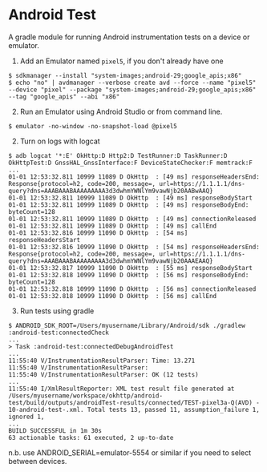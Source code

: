 Android Test
============

A gradle module for running Android instrumentation tests on a device or emulator.

1. Add an Emulator named `pixel5`, if you don't already have one

```
$ sdkmanager --install "system-images;android-29;google_apis;x86"
$ echo "no" | avdmanager --verbose create avd --force --name "pixel5" --device "pixel" --package "system-images;android-29;google_apis;x86" --tag "google_apis" --abi "x86"
```

2. Run an Emulator using Android Studio or from command line.

```
$ emulator -no-window -no-snapshot-load @pixel5
```

2. Turn on logs with logcat

```
$ adb logcat '*:E' OkHttp:D Http2:D TestRunner:D TaskRunner:D OkHttpTest:D GnssHAL_GnssInterface:F DeviceStateChecker:F memtrack:F
...
01-01 12:53:32.811 10999 11089 D OkHttp  : [49 ms] responseHeadersEnd: Response{protocol=h2, code=200, message=, url=https://1.1.1.1/dns-query?dns=AAABAAABAAAAAAAAA3d3dwhmYWNlYm9vawNjb20AABwAAQ}
01-01 12:53:32.811 10999 11089 D OkHttp  : [49 ms] responseBodyStart
01-01 12:53:32.811 10999 11089 D OkHttp  : [49 ms] responseBodyEnd: byteCount=128
01-01 12:53:32.811 10999 11089 D OkHttp  : [49 ms] connectionReleased
01-01 12:53:32.811 10999 11089 D OkHttp  : [49 ms] callEnd
01-01 12:53:32.816 10999 11090 D OkHttp  : [54 ms] responseHeadersStart
01-01 12:53:32.816 10999 11090 D OkHttp  : [54 ms] responseHeadersEnd: Response{protocol=h2, code=200, message=, url=https://1.1.1.1/dns-query?dns=AAABAAABAAAAAAAAA3d3dwhmYWNlYm9vawNjb20AAAEAAQ}
01-01 12:53:32.817 10999 11090 D OkHttp  : [55 ms] responseBodyStart
01-01 12:53:32.818 10999 11090 D OkHttp  : [56 ms] responseBodyEnd: byteCount=128
01-01 12:53:32.818 10999 11090 D OkHttp  : [56 ms] connectionReleased
01-01 12:53:32.818 10999 11090 D OkHttp  : [56 ms] callEnd
```

3. Run tests using gradle

```
$ ANDROID_SDK_ROOT=/Users/myusername/Library/Android/sdk ./gradlew :android-test:connectedCheck
...
> Task :android-test:connectedDebugAndroidTest
...
11:55:40 V/InstrumentationResultParser: Time: 13.271
11:55:40 V/InstrumentationResultParser:
11:55:40 V/InstrumentationResultParser: OK (12 tests)
...
11:55:40 I/XmlResultReporter: XML test result file generated at /Users/myusername/workspace/okhttp/android-test/build/outputs/androidTest-results/connected/TEST-pixel3a-Q(AVD) - 10-android-test-.xml. Total tests 13, passed 11, assumption_failure 1, ignored 1,
...
BUILD SUCCESSFUL in 1m 30s
63 actionable tasks: 61 executed, 2 up-to-date

```

n.b. use ANDROID_SERIAL=emulator-5554 or similar if you need to select between devices.
